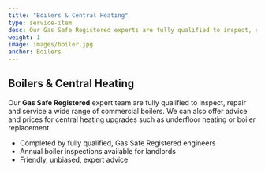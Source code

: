 ```yaml
---
title: "Boilers & Central Heating"
type: service-item
desc: Our Gas Safe Registered experts are fully qualified to inspect, repair and service all boilers
weight: 1
image: images/boiler.jpg
anchor: Boilers
---
```

## Boilers & Central Heating

Our **Gas Safe Registered** expert team are fully qualified to inspect, repair and service a wide range of commercial boilers. We can also offer advice and prices for central heating upgrades such as underfloor heating or boiler replacement.

* Completed by fully qualified, Gas Safe Registered engineers
* Annual boiler inspections available for landlords
* Friendly, unbiased, expert advice 
